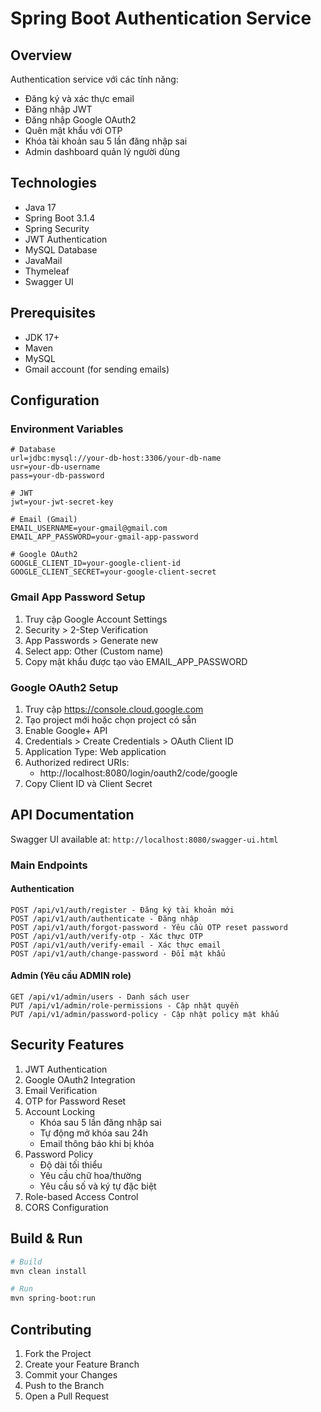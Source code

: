 # Spring Boot Authentication Service

## Overview
Authentication service với các tính năng:
- Đăng ký và xác thực email
- Đăng nhập JWT
- Đăng nhập Google OAuth2
- Quên mật khẩu với OTP
- Khóa tài khoản sau 5 lần đăng nhập sai
- Admin dashboard quản lý người dùng

## Technologies
- Java 17
- Spring Boot 3.1.4
- Spring Security
- JWT Authentication
- MySQL Database
- JavaMail
- Thymeleaf
- Swagger UI

## Prerequisites
- JDK 17+
- Maven
- MySQL
- Gmail account (for sending emails)

## Configuration
### Environment Variables
```properties
# Database
url=jdbc:mysql://your-db-host:3306/your-db-name
usr=your-db-username
pass=your-db-password

# JWT
jwt=your-jwt-secret-key

# Email (Gmail)
EMAIL_USERNAME=your-gmail@gmail.com
EMAIL_APP_PASSWORD=your-gmail-app-password

# Google OAuth2
GOOGLE_CLIENT_ID=your-google-client-id
GOOGLE_CLIENT_SECRET=your-google-client-secret
```

### Gmail App Password Setup
1. Truy cập Google Account Settings
2. Security > 2-Step Verification
3. App Passwords > Generate new
4. Select app: Other (Custom name)
5. Copy mật khẩu được tạo vào EMAIL_APP_PASSWORD

### Google OAuth2 Setup
1. Truy cập https://console.cloud.google.com
2. Tạo project mới hoặc chọn project có sẵn
3. Enable Google+ API
4. Credentials > Create Credentials > OAuth Client ID
5. Application Type: Web application
6. Authorized redirect URIs: 
   - http://localhost:8080/login/oauth2/code/google
7. Copy Client ID và Client Secret

## API Documentation
Swagger UI available at: `http://localhost:8080/swagger-ui.html`

### Main Endpoints

#### Authentication
```
POST /api/v1/auth/register - Đăng ký tài khoản mới
POST /api/v1/auth/authenticate - Đăng nhập
POST /api/v1/auth/forgot-password - Yêu cầu OTP reset password
POST /api/v1/auth/verify-otp - Xác thực OTP
POST /api/v1/auth/verify-email - Xác thực email
POST /api/v1/auth/change-password - Đổi mật khẩu
```

#### Admin (Yêu cầu ADMIN role)
```
GET /api/v1/admin/users - Danh sách user
PUT /api/v1/admin/role-permissions - Cập nhật quyền
PUT /api/v1/admin/password-policy - Cập nhật policy mật khẩu
```

## Security Features
1. JWT Authentication
2. Google OAuth2 Integration 
3. Email Verification
4. OTP for Password Reset
5. Account Locking
   - Khóa sau 5 lần đăng nhập sai
   - Tự động mở khóa sau 24h
   - Email thông báo khi bị khóa
6. Password Policy
   - Độ dài tối thiểu
   - Yêu cầu chữ hoa/thường
   - Yêu cầu số và ký tự đặc biệt
7. Role-based Access Control
8. CORS Configuration

## Build & Run
```bash
# Build
mvn clean install

# Run
mvn spring-boot:run
```

## Contributing
1. Fork the Project
2. Create your Feature Branch
3. Commit your Changes
4. Push to the Branch
5. Open a Pull Request
